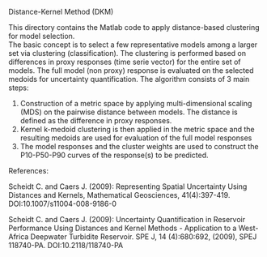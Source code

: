Distance-Kernel Method (DKM)

This directory contains the Matlab code to apply distance-based clustering for model selection.   
The basic concept is to select a few representative models among a larger set via clustering (classification).  The clustering is performed based on differences in proxy responses (time serie vector) for the entire set of models. The full model (non proxy) response is evaluated on the selected medoids for uncertainty quantification.  The algorithm consists of 3 main steps:

1.	Construction of a metric space by applying multi-dimensional scaling (MDS) on the pairwise distance between models. The distance is defined as the difference in proxy responses.
2.	Kernel k-medoid clustering is then applied in the metric space and the resulting medoids are used for evaluation of the full model responses
3.	The model responses and the cluster weights are used to construct the P10-P50-P90 curves of the response(s) to be predicted. 

References: 

Scheidt C. and Caers J. (2009): Representing Spatial Uncertainty Using Distances and Kernels, Mathematical Geosciences, 41(4):397-419. DOI:10.1007/s11004-008-9186-0 

Scheidt C. and Caers J. (2009): Uncertainty Quantification in Reservoir Performance Using Distances and Kernel Methods - Application to a West-Africa Deepwater Turbidite Reservoir.  SPE J, 14 (4):680:692, (2009), SPEJ 118740-PA. DOI:10.2118/118740-PA

